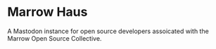 # Marrow Haus

A Mastodon instance for open source developers assoicated with the Marrow Open Source Collective.

